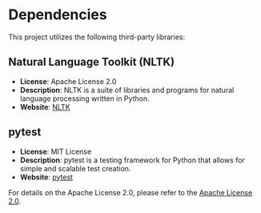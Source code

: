 # Dependencies

This project utilizes the following third-party libraries:

## Natural Language Toolkit (NLTK)

- **License**: Apache License 2.0
- **Description**: NLTK is a suite of libraries and programs for natural language processing written in Python.
- **Website**: [NLTK](https://www.nltk.org/)

## pytest

- **License**: MIT License
- **Description**: pytest is a testing framework for Python that allows for simple and scalable test creation.
- **Website**: [pytest](https://pytest.org/)

For details on the Apache License 2.0, please refer to the [Apache License 2.0](https://www.apache.org/licenses/LICENSE-2.0).